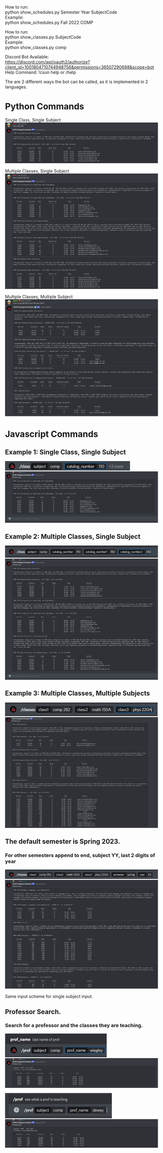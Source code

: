 How to run:\
python show_schedules.py Semester Year SubjectCode\
Example:\
python show_schedules.py Fall 2022 COMP

How to run:\
python show_classes.py SubjectCode\
Example:\
python show_classes.py comp


Discord Bot Available:\
https://discord.com/api/oauth2/authorize?client_id=1001804710744948756&permissions=36507290688&scope=bot \
Help Command: !csun help or /help

The are 2 different ways the bot can be called, as it is implemented in 2 languages.

# Python Commands 

Single Class, Single Subject
![](imgs/py_single_class.png)

Multiple Classes, Single Subject
![](imgs/py_multi_class.png)

Multiple Classes, Multiple Subject
![](imgs/py_multi_subject_multi_class.png)


# Javascript Commands 

## Example 1: Single Class, Single Subject

![Enter Parameters](imgs/ent_parms.png)
![Result](imgs/result.png)

## Example 2: Multiple Classes, Single Subject

![Enter Parameter](imgs/multi-class_input.png)
![Result](imgs/multi-class_ouput.png)

## Example 3: Multiple Classes, Multiple Subjects

![Enter Parameter](imgs/multi_subject_input.png)
![Result](imgs/multi_subject_output.png)

## The default semester is Spring 2023. 
### For other semesters append to end, subject YY, last 2 digits of year

![Enter Parameter](imgs/multi_diff_semester_input.png)
![Result](imgs/multi_diff_semester_output.png)

Same input scheme for single subject input.


## Professor Search. 
### Search for a professor and the classes they are teaching.

![Enter Parameter](imgs/prof_search_input.png)
![Result](imgs/prof_search_output.png)


![Enter Parameter](imgs/prof_search_input1.png)
![Result](imgs/prof_search_output1.png)

